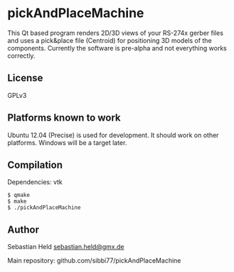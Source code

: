 pickAndPlaceMachine
===================

This Qt based program renders 2D/3D views of your RS-274x gerber files and uses a pick&place file (Centroid) for positioning 3D models of the components.
Currently the software is pre-alpha and not everything works correctly.


License
-------

GPLv3


Platforms known to work
-----------------------

Ubuntu 12.04 (Precise) is used for development.
It should work on other platforms. Windows will be a target later.


Compilation
-----------

Dependencies: vtk

    $ qmake
    $ make
    $ ./pickAndPlaceMachine


Author
------

Sebastian Held <sebastian.held@gmx.de>

Main repository: github.com/sibbi77/pickAndPlaceMachine
